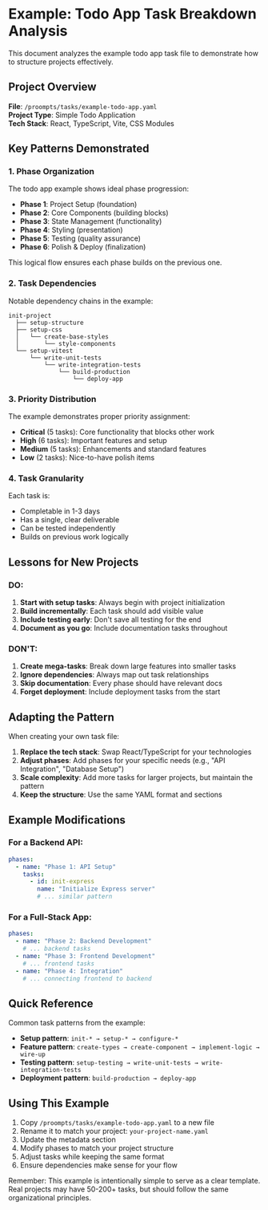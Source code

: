 # Example: Todo App Task Breakdown Analysis

This document analyzes the example todo app task file to demonstrate how to structure projects effectively.

## Project Overview

**File**: `/proompts/tasks/example-todo-app.yaml`  
**Project Type**: Simple Todo Application  
**Tech Stack**: React, TypeScript, Vite, CSS Modules

## Key Patterns Demonstrated

### 1. Phase Organization

The todo app example shows ideal phase progression:
- **Phase 1**: Project Setup (foundation)
- **Phase 2**: Core Components (building blocks)
- **Phase 3**: State Management (functionality)
- **Phase 4**: Styling (presentation)
- **Phase 5**: Testing (quality assurance)
- **Phase 6**: Polish & Deploy (finalization)

This logical flow ensures each phase builds on the previous one.

### 2. Task Dependencies

Notable dependency chains in the example:

```
init-project
  ├── setup-structure
  ├── setup-css
  │   └── create-base-styles
  │       └── style-components
  └── setup-vitest
      └── write-unit-tests
          └── write-integration-tests
              └── build-production
                  └── deploy-app
```

### 3. Priority Distribution

The example demonstrates proper priority assignment:
- **Critical** (5 tasks): Core functionality that blocks other work
- **High** (6 tasks): Important features and setup
- **Medium** (5 tasks): Enhancements and standard features
- **Low** (2 tasks): Nice-to-have polish items

### 4. Task Granularity

Each task is:
- Completable in 1-3 days
- Has a single, clear deliverable
- Can be tested independently
- Builds on previous work logically

## Lessons for New Projects

### DO:
1. **Start with setup tasks**: Always begin with project initialization
2. **Build incrementally**: Each task should add visible value
3. **Include testing early**: Don't save all testing for the end
4. **Document as you go**: Include documentation tasks throughout

### DON'T:
1. **Create mega-tasks**: Break down large features into smaller tasks
2. **Ignore dependencies**: Always map out task relationships
3. **Skip documentation**: Every phase should have relevant docs
4. **Forget deployment**: Include deployment tasks from the start

## Adapting the Pattern

When creating your own task file:

1. **Replace the tech stack**: Swap React/TypeScript for your technologies
2. **Adjust phases**: Add phases for your specific needs (e.g., "API Integration", "Database Setup")
3. **Scale complexity**: Add more tasks for larger projects, but maintain the pattern
4. **Keep the structure**: Use the same YAML format and sections

## Example Modifications

### For a Backend API:
```yaml
phases:
  - name: "Phase 1: API Setup"
    tasks:
      - id: init-express
        name: "Initialize Express server"
        # ... similar pattern
```

### For a Full-Stack App:
```yaml
phases:
  - name: "Phase 2: Backend Development"
    # ... backend tasks
  - name: "Phase 3: Frontend Development"  
    # ... frontend tasks
  - name: "Phase 4: Integration"
    # ... connecting frontend to backend
```

## Quick Reference

Common task patterns from the example:

- **Setup pattern**: `init-* → setup-* → configure-*`
- **Feature pattern**: `create-types → create-component → implement-logic → wire-up`
- **Testing pattern**: `setup-testing → write-unit-tests → write-integration-tests`
- **Deployment pattern**: `build-production → deploy-app`

## Using This Example

1. Copy `/proompts/tasks/example-todo-app.yaml` to a new file
2. Rename it to match your project: `your-project-name.yaml`
3. Update the metadata section
4. Modify phases to match your project structure
5. Adjust tasks while keeping the same format
6. Ensure dependencies make sense for your flow

Remember: This example is intentionally simple to serve as a clear template. Real projects may have 50-200+ tasks, but should follow the same organizational principles.
